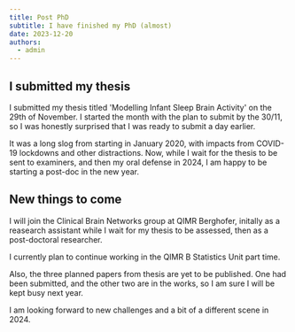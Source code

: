 ```yaml
---
title: Post PhD
subtitle: I have finished my PhD (almost)
date: 2023-12-20
authors:
  - admin
---  
```


<!--# Summary for listings and search engines
summary: Thoughts post-PhD

# Link this post with a project
projects: PhD

# Date published
date: '2023-12-18T00:00:00Z'

# Date updated
lastmod: '2023-12-20T00:00:00Z'

# Is this an unpublished draft?
draft: true

# Show this page in the Featured widget?
featured: true

# Featured image
# Place an image named `featured.jpg/png` in this page's folder and customize its options here.
image:
  caption: 'Image credit: [**UQ**](https://rdm.uq.edu.au/thesis/dashboard)'
  focal_point: ''
  placement: 2
  preview_only: false
  -->

<!-- # tags:
#   - Academic


# categories:
#   - PhD
#--- -->

## I submitted my thesis

I submitted my thesis titled 'Modelling Infant Sleep Brain Activity' on the 29th of November. I started the month with the plan to submit by the 30/11, so I was honestly surprised that I was ready to submit a day earlier.

It was a long slog from starting in January 2020, with impacts from COVID-19 lockdowns and other distractions. Now, while I wait for the thesis to be sent to examiners, and then my oral defense in 2024, I am happy to be starting a post-doc in the new year. 

## New things to come

I will join the Clinical Brain Networks group at QIMR Berghofer, initally as a reasearch assistant while I wait for my thesis to be assessed, then as a post-doctoral researcher. 

I currently plan to continue working in the QIMR B Statistics Unit part time.

Also, the three planned papers from thesis are yet to be published. One had been submitted, and the other two are in the works, so I am sure I will be kept busy next year. 

I am looking forward to new challenges and a bit of a different scene in 2024. 